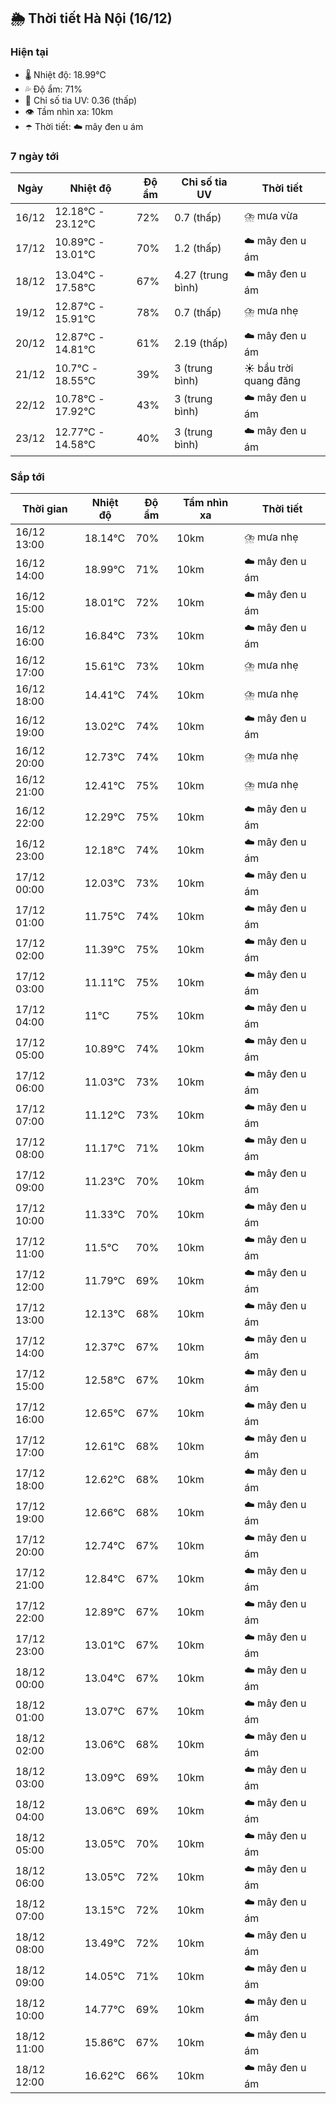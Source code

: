## 🌦️ Thời tiết Hà Nội (16/12)

### Hiện tại

- 🌡️ Nhiệt độ: 18.99℃
- 💦 Độ ẩm: 71%
- 🌟 Chỉ số tia UV: 0.36 (thấp)
- 👁️ Tầm nhìn xa: 10km
- ☂️ Thời tiết: ☁️ mây đen u ám

### 7 ngày tới

| Ngày | Nhiệt độ | Độ ẩm | Chỉ số tia UV | Thời tiết |
| --- | --- | --- | --- | --- |
| 16/12 | 12.18℃ - 23.12℃ | 72% | 0.7 (thấp) | ⛈️ mưa vừa |
| 17/12 | 10.89℃ - 13.01℃ | 70% | 1.2 (thấp) | ☁️ mây đen u ám |
| 18/12 | 13.04℃ - 17.58℃ | 67% | 4.27 (trung bình) | ☁️ mây đen u ám |
| 19/12 | 12.87℃ - 15.91℃ | 78% | 0.7 (thấp) | ⛈️ mưa nhẹ |
| 20/12 | 12.87℃ - 14.81℃ | 61% | 2.19 (thấp) | ☁️ mây đen u ám |
| 21/12 | 10.7℃ - 18.55℃ | 39% | 3 (trung bình) | ☀️ bầu trời quang đãng |
| 22/12 | 10.78℃ - 17.92℃ | 43% | 3 (trung bình) | ☁️ mây đen u ám |
| 23/12 | 12.77℃ - 14.58℃ | 40% | 3 (trung bình) | ☁️ mây đen u ám |

### Sắp tới

| Thời gian | Nhiệt độ | Độ ẩm | Tầm nhìn xa | Thời tiết |
| --- | --- | --- | --- | --- |
| 16/12 13:00 | 18.14℃ | 70% | 10km | ⛈️ mưa nhẹ |
| 16/12 14:00 | 18.99℃ | 71% | 10km | ☁️ mây đen u ám |
| 16/12 15:00 | 18.01℃ | 72% | 10km | ☁️ mây đen u ám |
| 16/12 16:00 | 16.84℃ | 73% | 10km | ☁️ mây đen u ám |
| 16/12 17:00 | 15.61℃ | 73% | 10km | ⛈️ mưa nhẹ |
| 16/12 18:00 | 14.41℃ | 74% | 10km | ⛈️ mưa nhẹ |
| 16/12 19:00 | 13.02℃ | 74% | 10km | ☁️ mây đen u ám |
| 16/12 20:00 | 12.73℃ | 74% | 10km | ⛈️ mưa nhẹ |
| 16/12 21:00 | 12.41℃ | 75% | 10km | ⛈️ mưa nhẹ |
| 16/12 22:00 | 12.29℃ | 75% | 10km | ☁️ mây đen u ám |
| 16/12 23:00 | 12.18℃ | 74% | 10km | ☁️ mây đen u ám |
| 17/12 00:00 | 12.03℃ | 73% | 10km | ☁️ mây đen u ám |
| 17/12 01:00 | 11.75℃ | 74% | 10km | ☁️ mây đen u ám |
| 17/12 02:00 | 11.39℃ | 75% | 10km | ☁️ mây đen u ám |
| 17/12 03:00 | 11.11℃ | 75% | 10km | ☁️ mây đen u ám |
| 17/12 04:00 | 11℃ | 75% | 10km | ☁️ mây đen u ám |
| 17/12 05:00 | 10.89℃ | 74% | 10km | ☁️ mây đen u ám |
| 17/12 06:00 | 11.03℃ | 73% | 10km | ☁️ mây đen u ám |
| 17/12 07:00 | 11.12℃ | 73% | 10km | ☁️ mây đen u ám |
| 17/12 08:00 | 11.17℃ | 71% | 10km | ☁️ mây đen u ám |
| 17/12 09:00 | 11.23℃ | 70% | 10km | ☁️ mây đen u ám |
| 17/12 10:00 | 11.33℃ | 70% | 10km | ☁️ mây đen u ám |
| 17/12 11:00 | 11.5℃ | 70% | 10km | ☁️ mây đen u ám |
| 17/12 12:00 | 11.79℃ | 69% | 10km | ☁️ mây đen u ám |
| 17/12 13:00 | 12.13℃ | 68% | 10km | ☁️ mây đen u ám |
| 17/12 14:00 | 12.37℃ | 67% | 10km | ☁️ mây đen u ám |
| 17/12 15:00 | 12.58℃ | 67% | 10km | ☁️ mây đen u ám |
| 17/12 16:00 | 12.65℃ | 67% | 10km | ☁️ mây đen u ám |
| 17/12 17:00 | 12.61℃ | 68% | 10km | ☁️ mây đen u ám |
| 17/12 18:00 | 12.62℃ | 68% | 10km | ☁️ mây đen u ám |
| 17/12 19:00 | 12.66℃ | 68% | 10km | ☁️ mây đen u ám |
| 17/12 20:00 | 12.74℃ | 67% | 10km | ☁️ mây đen u ám |
| 17/12 21:00 | 12.84℃ | 67% | 10km | ☁️ mây đen u ám |
| 17/12 22:00 | 12.89℃ | 67% | 10km | ☁️ mây đen u ám |
| 17/12 23:00 | 13.01℃ | 67% | 10km | ☁️ mây đen u ám |
| 18/12 00:00 | 13.04℃ | 67% | 10km | ☁️ mây đen u ám |
| 18/12 01:00 | 13.07℃ | 67% | 10km | ☁️ mây đen u ám |
| 18/12 02:00 | 13.06℃ | 68% | 10km | ☁️ mây đen u ám |
| 18/12 03:00 | 13.09℃ | 69% | 10km | ☁️ mây đen u ám |
| 18/12 04:00 | 13.06℃ | 69% | 10km | ☁️ mây đen u ám |
| 18/12 05:00 | 13.05℃ | 70% | 10km | ☁️ mây đen u ám |
| 18/12 06:00 | 13.05℃ | 72% | 10km | ☁️ mây đen u ám |
| 18/12 07:00 | 13.15℃ | 72% | 10km | ☁️ mây đen u ám |
| 18/12 08:00 | 13.49℃ | 72% | 10km | ☁️ mây đen u ám |
| 18/12 09:00 | 14.05℃ | 71% | 10km | ☁️ mây đen u ám |
| 18/12 10:00 | 14.77℃ | 69% | 10km | ☁️ mây đen u ám |
| 18/12 11:00 | 15.86℃ | 67% | 10km | ☁️ mây đen u ám |
| 18/12 12:00 | 16.62℃ | 66% | 10km | ☁️ mây đen u ám |
